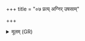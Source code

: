 +++
title = "०७ प्रत्य् अग्निर् उषसाम्"

+++
<details><summary>मूलम् (GR)</summary>

प्रत्य् अग्निर् उषसाम् अग्रम् अख्यत्  
प्रत्य् अहानि प्रथमो जातवेदाः ।  
प्रति सूर्यस्य पुरुत्रा च रश्मीन्  
प्रति द्यावापृथिवी आ ततान ॥
</details>